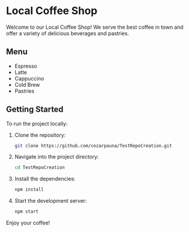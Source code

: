# Local Coffee Shop

Welcome to our Local Coffee Shop! We serve the best coffee in town and offer a variety of delicious beverages and pastries.

## Menu
- Espresso
- Latte
- Cappuccino
- Cold Brew
- Pastries

## Getting Started

To run the project locally:
1. Clone the repository:
   ```bash
   git clone https://github.com/cezarpauna/TestRepoCreation.git
   ```
2. Navigate into the project directory:
   ```bash
   cd TestRepoCreation
   ```
3. Install the dependencies:
   ```bash
   npm install
   ```
4. Start the development server:
   ```bash
   npm start
   ```

Enjoy your coffee!